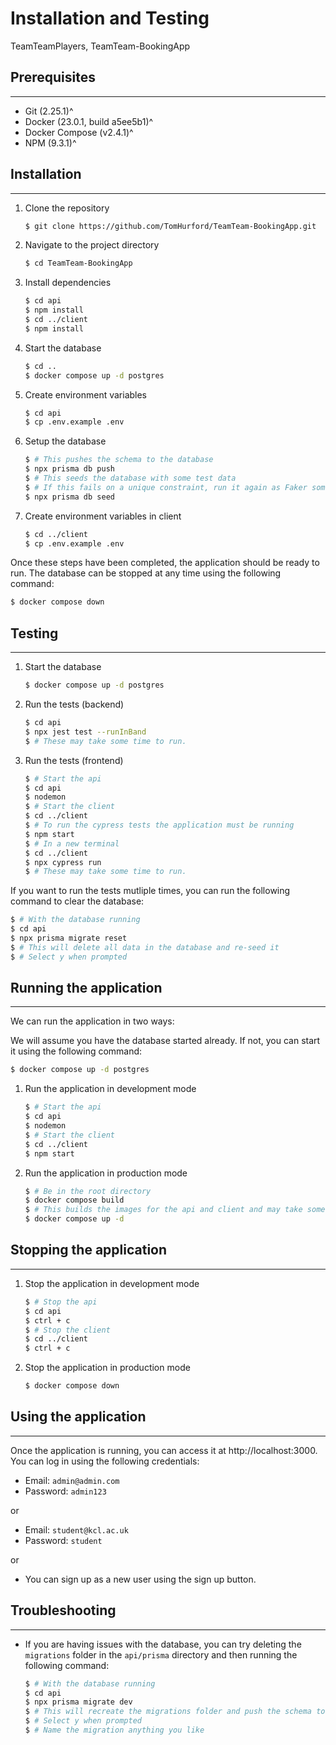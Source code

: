 # Installation and Testing

TeamTeamPlayers, TeamTeam-BookingApp

## Prerequisites
---

- Git (2.25.1)^
- Docker (23.0.1, build a5ee5b1)^
- Docker Compose (v2.4.1)^
- NPM (9.3.1)^

## Installation
---

1. Clone the repository

    ```bash
    $ git clone https://github.com/TomHurford/TeamTeam-BookingApp.git
    ```

2. Navigate to the project directory

    ```bash
    $ cd TeamTeam-BookingApp
    ```

3. Install dependencies

    ```bash
    $ cd api
    $ npm install
    $ cd ../client
    $ npm install
    ```

4. Start the database

    ```bash
    $ cd ..
    $ docker compose up -d postgres
    ```

5. Create environment variables

    ```bash
    $ cd api
    $ cp .env.example .env
    ```

6. Setup the database

    ```bash
    $ # This pushes the schema to the database
    $ npx prisma db push
    $ # This seeds the database with some test data
    $ # If this fails on a unique constraint, run it again as Faker sometimes generates duplicate data
    $ npx prisma db seed
    ```

7. Create environment variables in client

    ```bash
    $ cd ../client
    $ cp .env.example .env
    ```

Once these steps have been completed, the application should be ready to run. The database can be stopped at any time using the following command:

```bash
$ docker compose down
```

## Testing
---

1. Start the database

    ```bash
    $ docker compose up -d postgres
    ```
2. Run the tests (backend)

    ```bash
    $ cd api
    $ npx jest test --runInBand
    $ # These may take some time to run.
    ```

3. Run the tests (frontend)

    ```bash
    $ # Start the api
    $ cd api
    $ nodemon
    $ # Start the client
    $ cd ../client
    $ # To run the cypress tests the application must be running
    $ npm start
    $ # In a new terminal
    $ cd ../client
    $ npx cypress run
    $ # These may take some time to run.
    ```

If you want to run the tests mutliple times, you can run the following command to clear the database:

```bash
$ # With the database running
$ cd api
$ npx prisma migrate reset
$ # This will delete all data in the database and re-seed it
$ # Select y when prompted
```

## Running the application
---

We can run the application in two ways:

We will assume you have the database started already. If not, you can start it using the following command:

```bash
$ docker compose up -d postgres
```

1. Run the application in development mode

    ```bash
    $ # Start the api
    $ cd api
    $ nodemon
    $ # Start the client
    $ cd ../client
    $ npm start
    ```

2. Run the application in production mode

    ```bash
    $ # Be in the root directory
    $ docker compose build
    $ # This builds the images for the api and client and may take some time
    $ docker compose up -d
    ```

## Stopping the application
---

1. Stop the application in development mode

    ```bash
    $ # Stop the api
    $ cd api
    $ ctrl + c
    $ # Stop the client
    $ cd ../client
    $ ctrl + c
    ```

2. Stop the application in production mode

    ```bash
    $ docker compose down
    ```

## Using the application
---

Once the application is running, you can access it at http://localhost:3000. You can log in using the following credentials:

- Email: `admin@admin.com`
- Password: `admin123`

or 

- Email: `student@kcl.ac.uk`
- Password: `student`

or

- You can sign up as a new user using the sign up button.

## Troubleshooting
---

- If you are having issues with the database, you can try deleting the `migrations` folder in the `api/prisma` directory and then running the following command:

    ```bash
    $ # With the database running
    $ cd api
    $ npx prisma migrate dev
    $ # This will recreate the migrations folder and push the schema to the database
    $ # Select y when prompted
    $ # Name the migration anything you like
    ```
